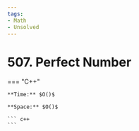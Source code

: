 ```yaml
---
tags:
- Math
- Unsolved
---
```



# 507. Perfect Number

=== "C++"

    **Time:** $O()$

    **Space:** $O()$

    ``` c++
    ```